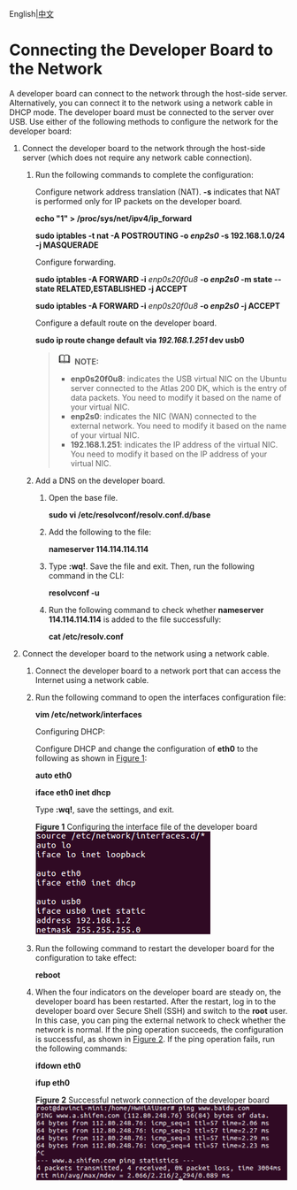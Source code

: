 English|[中文](Readme.md)

# Connecting the Developer Board to the Network<a name="EN-US_TOPIC_0228768064"></a>

A developer board can connect to the network through the host-side server. Alternatively, you can connect it to the network using a network cable in DHCP mode. The developer board must be connected to the server over USB. Use either of the following methods to configure the network for the developer board:

1.  Connect the developer board to the network through the host-side server \(which does not require any network cable connection\).
    1.  Run the following commands to complete the configuration:

        Configure network address translation \(NAT\).  **-s**  indicates that NAT is performed only for IP packets on the developer board.

        **echo "1" \> /proc/sys/net/ipv4/ip\_forward**

        **sudo iptables -t nat -A POSTROUTING -o **_enp2s0_** -s 192.168.1.0/24 -j MASQUERADE**

        Configure forwarding.

        **sudo iptables -A FORWARD -i** _enp0s20f0u8_ **-o **_enp2s0_** -m state --state RELATED,ESTABLISHED -j ACCEPT**

        **sudo iptables -A FORWARD -i** _enp0s20f0u8_ **-o **_enp2s0_** -j ACCEPT**

        Configure a default route on the developer board.

        **sudo ip route change default via **_192.168.1.251_** dev usb0**

        >![](public_sys-resources/icon-note.gif) **NOTE:**   
        >-   **enp0s20f0u8**: indicates the USB virtual NIC on the Ubuntu server connected to the Atlas 200 DK, which is the entry of data packets. You need to modify it based on the name of your virtual NIC.  
        >-   **enp2s0**: indicates the NIC \(WAN\) connected to the external network. You need to modify it based on the name of your virtual NIC.  
        >-   **192.168.1.251**: indicates the IP address of the virtual NIC. You need to modify it based on the IP address of your virtual NIC.  

    2.  Add a DNS on the developer board.
        1.  Open the base file.

            **sudo vi /etc/resolvconf/resolv.conf.d/base**

        2.  Add the following to the file:

            **nameserver 114.114.114.114**

        3.  Type  **:wq!**. Save the file and exit. Then, run the following command in the CLI:

            **resolvconf -u**

        4.  Run the following command to check whether  **nameserver 114.114.114.114**  is added to the file successfully:

            **cat /etc/resolv.conf**


2.  Connect the developer board to the network using a network cable.
    1.  Connect the developer board to a network port that can access the Internet using a network cable.
    2.  Run the following command to open the interfaces configuration file:

        **vim /etc/network/interfaces**

        Configuring DHCP:

        Configure DHCP and change the configuration of  **eth0**  to the following as shown in  [Figure 1](#fig171560010152):

        **auto eth0**

        **iface eth0 inet dhcp**

        Type  **:wq!**, save the settings, and exit.

        **Figure  1**  Configuring the interface file of the developer board<a name="fig171560010152"></a>  
        ![](figures/configuring-the-interface-file-of-the-developer-board.png "configuring-the-interface-file-of-the-developer-board")

    3.  Run the following command to restart the developer board for the configuration to take effect:

        **reboot**

    4.  When the four indicators on the developer board are steady on, the developer board has been restarted. After the restart, log in to the developer board over Secure Shell \(SSH\) and switch to the  **root**  user. In this case, you can ping the external network to check whether the network is normal. If the ping operation succeeds, the configuration is successful, as shown in  [Figure 2](#fig1515720081517). If the ping operation fails, run the following commands:

        **ifdown eth0**

        **ifup eth0**

        **Figure  2**  Successful network connection of the developer board<a name="fig1515720081517"></a>  
        ![](figures/successful-network-connection-of-the-developer-board.png "successful-network-connection-of-the-developer-board")



